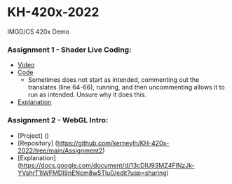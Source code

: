# KH-420x-2022

IMGD/CS 420x Demo

### Assignment 1 - Shader Live Coding: ###
- [Video](https://youtu.be/JrURVnlG188)
- [Code](https://github.com/kerneylh/KH-420x-2022/blob/main/Assignment1.frag)
  - Sometimes does not start as intended, commenting out the translates (line 64-66), running, and then uncommenting allows it to run as intended. Unsure why it does this.
- [Explanation](https://docs.google.com/document/d/16gjXNjMw0OJwZyGNLabLOhzOX1HRJv93IQZ0bjCqsEw/edit?usp=sharing)

### Assignment 2 - WebGL Intro: ###
- [Project] ()
- [Repository] (https://github.com/kerneylh/KH-420x-2022/tree/main/Assignment2)
- [Explanation] (https://docs.google.com/document/d/13cDIU93MZ4FINzJk-YVshrT1IWFMDI9nENcm8w5Tlu0/edit?usp=sharing)
